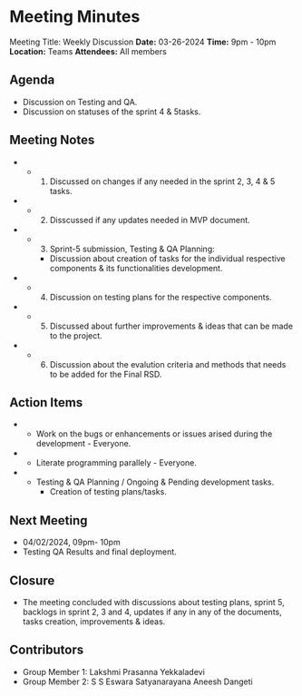# Meeting Minutes

Meeting Title: Weekly Discussion
**Date:**  03-26-2024
**Time:** 9pm - 10pm
**Location:** Teams
**Attendees:** All members

## Agenda

- Discussion on Testing and QA.
- Discussion on statuses of the sprint 4 & 5tasks.

## Meeting Notes

- * 1. Discussed on changes if any needed in the sprint 2, 3, 4 & 5 tasks.
- * 2. Disscussed if any updates needed in MVP document.
- * 3. Sprint-5 submission, Testing & QA Planning:
    - Discussion about creation of tasks for the individual respective components & its functionalities development.
- * 4. Discussion on testing plans for the respective components.
- * 5. Discussed about further improvements & ideas that can be made to the project.
- * 6. Discussion about the evalution criteria and methods that needs to be added for the Final RSD.

## Action Items

- * Work on the bugs or enhancements or issues arised during the development - Everyone.
- * Literate programming parallely - Everyone.
- * Testing & QA Planning / Ongoing & Pending development tasks.
    - Creation of testing plans/tasks.

## Next Meeting

- 04/02/2024, 09pm- 10pm
- Testing QA Results and final deployment.

## Closure

- The meeting concluded with discussions about testing plans, sprint 5, backlogs in sprint 2, 3 and 4, updates if any in any of the documents, tasks creation, improvements & ideas.

## Contributors

* Group Member 1: Lakshmi Prasanna Yekkaladevi
* Group Member 2: S S Eswara Satyanarayana Aneesh Dangeti

